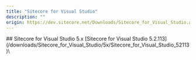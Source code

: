 ```yaml
---
title: "Sitecore for Visual Studio"
description: ""
origin: https://dev.sitecore.net/Downloads/Sitecore_for_Visual_Studio.aspx
---
```


<Card variant='outlineRaised' px={0} mb={8}>
<CardHeader>
## Sitecore for Visual Studio 5.x
</CardHeader>
<CardBody>
[Sitecore for Visual Studio 5.2.113](/downloads/Sitecore_for_Visual_Studio/5x/Sitecore_for_Visual_Studio_52113)\

</CardBody>          
</Card>